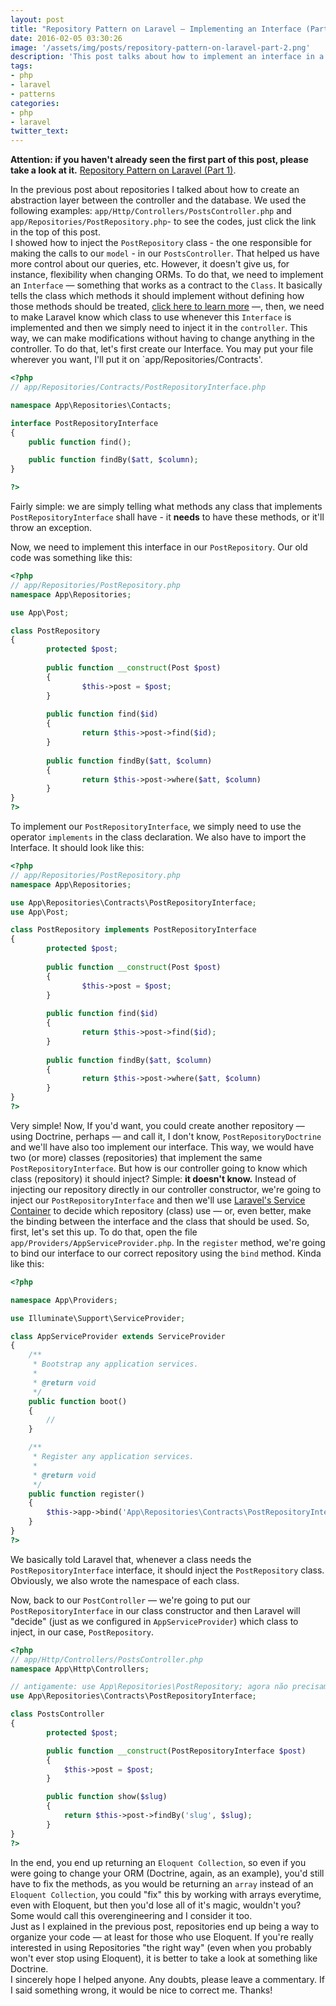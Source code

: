 ```yaml
---
layout: post
title: "Repository Pattern on Laravel — Implementing an Interface (Part 2)"
date: 2016-02-05 03:30:26
image: '/assets/img/posts/repository-pattern-on-laravel-part-2.png'
description: 'This post talks about how to implement an interface in a class with Laravel.'
tags: 
- php
- laravel
- patterns
categories:
- php
- laravel
twitter_text:
---
```


**Attention: if you haven't already seen the first part of this post, please take a look at it.** [Repository Pattern on Laravel (Part 1)](/repository-pattern-on-laravel).


In the previous post about repositories I talked about how to create an abstraction layer between the controller and the database. We used the following examples: `app/Http/Controllers/PostsController.php` and `app/Repositories/PostRepository.php`- to see the codes, just click the link in the top of this post.  
I showed how to inject the `PostRepository` class - the one responsible for making the calls to our `model` - in our `PostsController`. That helped us have more control about our queries, etc. However, it doesn't give us, for instance, flexibility when changing ORMs. To do that, we need to implement an `Interface` — something that works as a contract to the `Class`. It basically tells the class which methods it should implement without defining how those methods should be treated, [click here to learn more](http://php.net/manual/pt_BR/language.oop5.interfaces.php) —, then, we need to make Laravel know which class to use whenever this `Interface` is implemented and then we simply need to inject it in the `controller`. This way, we can make modifications without having to change anything in the controller. To do that, let's first create our Interface. You may put your file wherever you want, I'll put it on `app/Repositories/Contracts'.  

```php
<?php
// app/Repositories/Contracts/PostRepositoryInterface.php

namespace App\Repositories\Contacts;

interface PostRepositoryInterface
{
    public function find();

    public function findBy($att, $column);
}

?>
```    

Fairly simple: we are simply telling what methods any class that implements `PostRepositoryInterface` shall have - it **needs** to have these methods, or it'll throw an exception.  

Now, we need to implement this interface in our `PostRepository`. Our old code was something like this:  

```php
<?php
// app/Repositories/PostRepository.php
namespace App\Repositories;

use App\Post;

class PostRepository
{
        protected $post;
        
        public function __construct(Post $post)
        {
                $this->post = $post;
        }
        
        public function find($id)
        {
                return $this->post->find($id);
        }
        
        public function findBy($att, $column)
        {
                return $this->post->where($att, $column)
        }
}
?>

```    

To implement our `PostRepositoryInterface`, we simply need to use the operator `implements` in the class declaration. We also have to import the Interface. It should look like this:  

```php
<?php
// app/Repositories/PostRepository.php
namespace App\Repositories;

use App\Repositories\Contracts\PostRepositoryInterface;
use App\Post;

class PostRepository implements PostRepositoryInterface
{
        protected $post;
        
        public function __construct(Post $post)
        {
                $this->post = $post;
        }
        
        public function find($id)
        {
                return $this->post->find($id);
        }
        
        public function findBy($att, $column)
        {
                return $this->post->where($att, $column)
        }
}
?>

```    

Very simple! Now, If you'd want, you could create another repository — using Doctrine, perhaps — and call it, I don't know, `PostRepositoryDoctrine` and we'll have also too implement our interface. This way, we would have two (or more) classes (repositories) that implement the same `PostRepositoryInterface`. But how is our controller going to know which class (repository) it should inject? Simple: **it doesn't know.** Instead of injecting our repository directly in our controller constructor, we're going to inject our `PostRepositoryInterface` and then we'll use [Laravel's Service Container](https://laravel.com/docs/5.1/container) to decide which repository (class) use — or, even better, make the binding between the interface and the class that should be used. So, first, let's set this up. To do that, open the file `app/Providers/AppServiceProvider.php`. In the `register` method, we're going to bind our interface to our correct repository using the `bind` method. Kinda like this:  

```php
<?php

namespace App\Providers;

use Illuminate\Support\ServiceProvider;

class AppServiceProvider extends ServiceProvider
{
    /**
     * Bootstrap any application services.
     *
     * @return void
     */
    public function boot()
    {
        //
    }

    /**
     * Register any application services.
     *
     * @return void
     */
    public function register()
    {
        $this->app->bind('App\Repositories\Contracts\PostRepositoryInterface', 'App\Repositories\PostRepository');
    }
}
?>
```   

We basically told Laravel that, whenever a class needs the `PostRepositoryInterface` interface, it should inject the `PostRepository` class. Obviously, we also wrote the namespace of each class.  

Now, back to our `PostController` — we're going to put our `PostRepositoryInterface` in our class constructor and then Laravel will "decide" (just as we configured in `AppServiceProvider`) which class to inject, in our case, `PostRepository`.  

```php
<?php
// app/Http/Controllers/PostsController.php
namespace App\Http\Controllers;

// antigamente: use App\Repositories\PostRepository; agora não precisamos mais disso pois já definimos qual classe injetar quando necessitarmos da interface PostRepositoryInterface. Iremos importá-la e colocá-la no construtor - repare nas linhas 8 e 13
use App\Repositories\Contracts\PostRepositoryInterface;

class PostsController
{
        protected $post;

        public function __construct(PostRepositoryInterface $post)
        {
        	$this->post = $post;
        }

        public function show($slug)
        {
        	return $this->post->findBy('slug', $slug);
        }
}
?>
```  

In the end, you end up returning an `Eloquent Collection`, so even if you were going to change your ORM (Doctrine, again, as an example), you'd still have to fix the methods, as you would be returning an `array` instead of an `Eloquent Collection`, you could "fix" this by working with arrays everytime, even with Eloquent, but then you'd lose all of it's magic, wouldn't you? Some would call this overengineering and I consider it too.  
Just as I explained in the previous post, repositories end up being a way to organize your code — at least for those who use Eloquent. If you're really interested in using Repositories "the right way" (even when you probably won't ever stop using Eloquent), it is better to take a look at something like Doctrine.  
I sincerely hope I helped anyone. Any doubts, please leave a commentary. If I said something wrong, it would be nice to correct me.  Thanks!